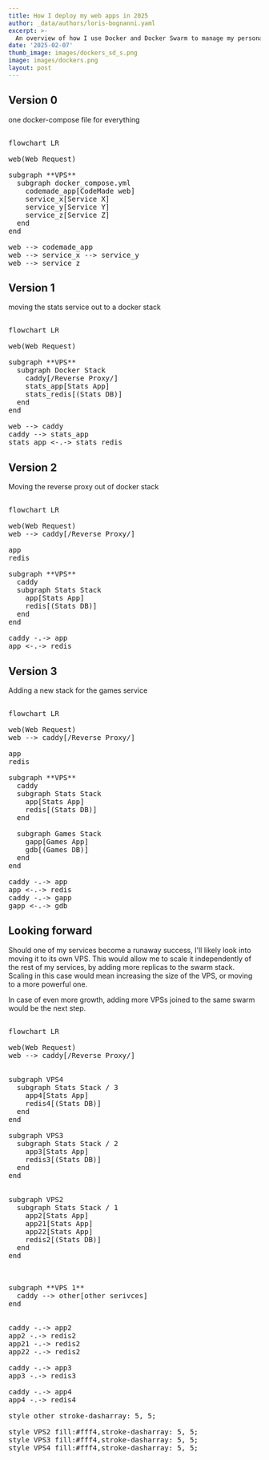```yaml
---
title: How I deploy my web apps in 2025
author: _data/authors/loris-bognanni.yaml
excerpt: >-
  An overview of how I use Docker and Docker Swarm to manage my personal projects in 2025.
date: '2025-02-07'
thumb_image: images/dockers_sd_s.png
image: images/dockers.png
layout: post
---
```


## Version 0
one docker-compose file for everything

<pre class="mermaid">

flowchart LR

web(Web Request)

subgraph **VPS**
  subgraph docker_compose.yml
    codemade_app[CodeMade web]
    service_x[Service X]
    service_y[Service Y]
    service_z[Service Z]
  end
end

web --> codemade_app
web --> service_x --> service_y 
web --> service_z
</pre>

## Version 1
moving the stats service out to a docker stack

<pre class="mermaid">

flowchart LR

web(Web Request)

subgraph **VPS**
  subgraph Docker Stack
    caddy[/Reverse Proxy/]
    stats_app[Stats App]
    stats_redis[(Stats DB)]
  end
end

web --> caddy
caddy --> stats_app
stats_app <-.-> stats_redis
</pre>

## Version 2
Moving the reverse proxy out of docker stack

<pre class="mermaid">

flowchart LR

web(Web Request)
web --> caddy[/Reverse Proxy/]

app
redis

subgraph **VPS**
  caddy
  subgraph Stats Stack
    app[Stats App]
    redis[(Stats DB)]
  end
end

caddy -.-> app
app <-.-> redis
</pre>

## Version 3
Adding a new stack for the games service

<pre class="mermaid">

flowchart LR

web(Web Request)
web --> caddy[/Reverse Proxy/]

app
redis

subgraph **VPS**
  caddy
  subgraph Stats Stack
    app[Stats App]
    redis[(Stats DB)]
  end

  subgraph Games Stack
    gapp[Games App]
    gdb[(Games DB)]
  end
end

caddy -.-> app
app <-.-> redis
caddy -.-> gapp
gapp <-.-> gdb
</pre>



## Looking forward

Should one of my services become a runaway success, I'll likely look into moving it to its own VPS. This would allow me to scale it independently of the rest of my services, by adding more replicas to the swarm stack. Scaling in this case would mean increasing the size of the VPS, or moving to a more powerful one.

In case of even more growth, adding more VPSs joined to the same swarm would be the next step.

<pre class="mermaid">

flowchart LR

web(Web Request)
web --> caddy[/Reverse Proxy/]


subgraph VPS4
  subgraph Stats Stack / 3
    app4[Stats App]
    redis4[(Stats DB)]
  end
end

subgraph VPS3
  subgraph Stats Stack / 2
    app3[Stats App]
    redis3[(Stats DB)]
  end
end


subgraph VPS2
  subgraph Stats Stack / 1
    app2[Stats App]
    app21[Stats App]
    app22[Stats App]
    redis2[(Stats DB)]
  end
end



subgraph **VPS 1**
  caddy --> other[other serivces]
end


caddy -.-> app2
app2 -.-> redis2
app21 -.-> redis2
app22 -.-> redis2

caddy -.-> app3
app3 -.-> redis3

caddy -.-> app4
app4 -.-> redis4

style other stroke-dasharray: 5, 5;

style VPS2 fill:#fff4,stroke-dasharray: 5, 5;
style VPS3 fill:#fff4,stroke-dasharray: 5, 5;
style VPS4 fill:#fff4,stroke-dasharray: 5, 5;
</pre>

<script src="https://cdn.jsdelivr.net/npm/mermaid@11.4.1/dist/mermaid.min.js"></script>